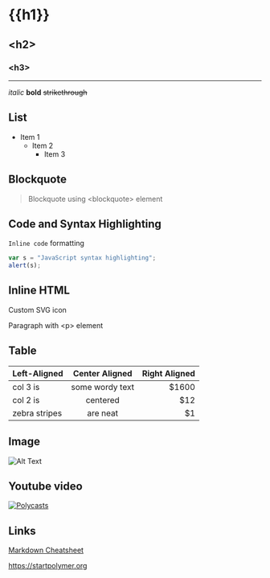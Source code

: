 # {{h1}}

## &lt;h2&gt;

### &lt;h3&gt;

---

*italic* **bold** ~~strikethrough~~

## List

- Item 1
  - Item 2
    - Item 3

## Blockquote

> Blockquote using &lt;blockquote&gt; element

## Code and Syntax Highlighting

`Inline code` formatting

<!-- Only for demo, you can use "bower install highlightjs --save" -->
<link rel="stylesheet" href="//cdnjs.cloudflare.com/ajax/libs/highlight.js/8.4/styles/github.min.css">

```javascript
var s = "JavaScript syntax highlighting";
alert(s);
```

## Inline HTML

Custom SVG icon <core-icon icon="custom-icons:polymer"></core-icon>

<p>Paragraph with &lt;p&gt; element</p>

## Table

| Left-Aligned  | Center Aligned  | Right Aligned |
| :------------ |:---------------:| -----:|
| col 3 is      | some wordy text | $1600 |
| col 2 is      | centered        |   $12 |
| zebra stripes | are neat        |    $1 |

## Image

![Alt Text](https://www.polymer-project.org/images/logos/p-logo.svg)

## Youtube video

[![Polycasts](http://img.youtube.com/vi/jrt7sMq9lO0/0.jpg)](https://www.youtube.com/watch?v=jrt7sMq9lO0&index=1&list=PLOU2XLYxmsII5c3Mgw6fNYCzaWrsM3sMN)

## Links

[Markdown Cheatsheet](https://gist.github.com/JosefJezek/39674d315b0f518cbb53)

https://startpolymer.org
